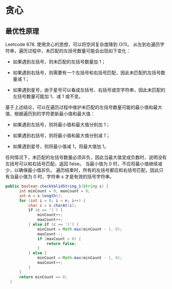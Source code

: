 # 贪心

## 最优性原理

Leetcode 678. 
使用贪心的思想，可以将空间复杂度降到 O(1)。
从左到右遍历字符串，遍历过程中，未匹配的左括号数量可能会出现如下变化：

*   如果遇到左括号，则未匹配的左括号数量加 1；

*   如果遇到右括号，则需要有一个左括号和右括号匹配，因此未匹配的左括号数量减 1；

*   如果遇到星号，由于星号可以看成左括号、右括号或空字符串，因此未匹配的左括号数量可能加 1、减 1 或不变。

基于上述结论，可以在遍历过程中维护未匹配的左括号数量可能的最小值和最大值，根据遍历到的字符更新最小值和最大值：

*   如果遇到左括号，则将最小值和最大值分别加 1；

*   如果遇到右括号，则将最小值和最大值分别减 1；

*   如果遇到星号，则将最小值减 1，将最大值加 1。

任何情况下，未匹配的左括号数量必须非负，因此当最大值变成负数时，说明没有左括号可以和右括号匹配，返回 false。
当最小值为 0 时，不应将最小值继续减少，以确保最小值非负。
遍历结束时，所有的左括号都应和右括号匹配，因此只有当最小值为 0 时，字符串 s 才是有效的括号字符串。

  
  ```java
  public boolean checkValidString_1(String s) {
        int minCount = 0, maxCount = 0;
        int n = s.length();
        for (int i = 0; i < n; i++) {
            char c = s.charAt(i);
            if (c == '(') {
                minCount++;
                maxCount++;
            } else if (c == ')') {
                minCount = Math.max(minCount - 1, 0);
                maxCount--;
                if (maxCount < 0) {
                    return false;
                }
            } else {
                minCount = Math.max(minCount - 1, 0);
                maxCount++;
            }
        }
        return minCount == 0;
    }
 ```
